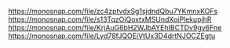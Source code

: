 https://monosnap.com/file/zc4zptvdxSg1sjdndQbu7YKmnxKOFs
https://monosnap.com/file/s13TqzOiQoxtxMSUndXoiPlekupjhR
https://monosnap.com/file/KrjAuG6bH2WJbAYEhIBCTDv9gv6Fne
https://monosnap.com/file/Lyd78fJQOEiVtUx3D4drtNJOCZEgtu
